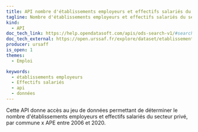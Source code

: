 ```yaml
---
title: API nombre d'établissements employeurs et effectifs salariés du secteur privé, par commune x APE (2006-2020)
tagline: Nombre d'établissements employeurs et effectifs salariés du secteur privé, par commune entre 2006 et 2020
kind:
  - API
doc_tech_link: https://help.opendatasoft.com/apis/ods-search-v1/#search-api-v1
doc_tech_external: https://open.urssaf.fr/explore/dataset/etablissements-et-effectifs-salaries-au-niveau-commune-x-ape-last/api/
producer: ursaff
is_open: 1
themes:
  - Emploi

keywords:
  - établissements employeurs
  - Effectifs salariés
  - api
  - données
---
```


Cette API donne accès au jeu de données permettant de déterminer le nombre d'établissements employeurs et effectifs salariés du secteur privé, par commune x APE entre 2006 et 2020.

